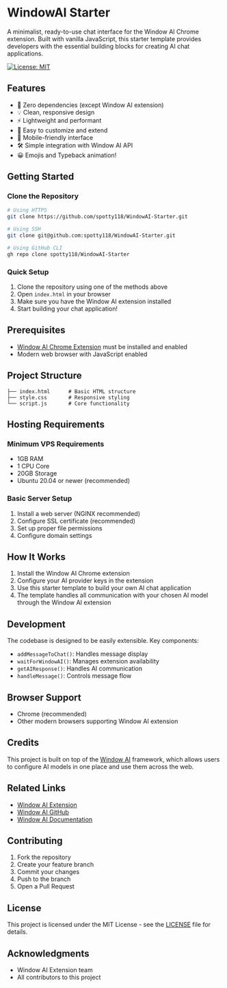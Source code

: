 # WindowAI Starter

A minimalist, ready-to-use chat interface for the Window AI Chrome extension. Built with vanilla JavaScript, this starter template provides developers with the essential building blocks for creating AI chat applications.

[![License: MIT](https://img.shields.io/badge/License-MIT-yellow.svg)](https://opensource.org/licenses/MIT)

## Features

- 🚀 Zero dependencies (except Window AI extension)
- 💡 Clean, responsive design
- ⚡ Lightweight and performant
- 🔧 Easy to customize and extend
- 📱 Mobile-friendly interface
- 🛠️ Simple integration with Window AI API
- 😀 Emojis and Typeback animation!
## Getting Started

### Clone the Repository

```bash
# Using HTTPS
git clone https://github.com/spotty118/WindowAI-Starter.git

# Using SSH
git clone git@github.com:spotty118/WindowAI-Starter.git

# Using GitHub CLI
gh repo clone spotty118/WindowAI-Starter
```

### Quick Setup
1. Clone the repository using one of the methods above
2. Open `index.html` in your browser
3. Make sure you have the Window AI extension installed
4. Start building your chat application!

## Prerequisites

- [Window AI Chrome Extension](https://chrome.google.com/webstore/detail/window-ai/cbhbgmdpcoelfdoihppookkijpmgahag) must be installed and enabled
- Modern web browser with JavaScript enabled

## Project Structure

```
├── index.html      # Basic HTML structure
├── style.css       # Responsive styling
└── script.js       # Core functionality
```

## Hosting Requirements

### Minimum VPS Requirements
- 1GB RAM
- 1 CPU Core
- 20GB Storage
- Ubuntu 20.04 or newer (recommended)

### Basic Server Setup

1. Install a web server (NGINX recommended)
2. Configure SSL certificate (recommended)
3. Set up proper file permissions
4. Configure domain settings

## How It Works

1. Install the Window AI Chrome extension
2. Configure your AI provider keys in the extension
3. Use this starter template to build your own AI chat application
4. The template handles all communication with your chosen AI model through the Window AI extension

## Development

The codebase is designed to be easily extensible. Key components:

- `addMessageToChat()`: Handles message display
- `waitForWindowAI()`: Manages extension availability
- `getAIResponse()`: Handles AI communication
- `handleMessage()`: Controls message flow

## Browser Support

- Chrome (recommended)
- Other modern browsers supporting Window AI extension

## Credits

This project is built on top of the [Window AI](https://github.com/alexanderatallah/window.ai) framework, which allows users to configure AI models in one place and use them across the web.

## Related Links

- [Window AI Extension](https://chrome.google.com/webstore/detail/window-ai/cbhbgmdpcoelfdoihppookkijpmgahag)
- [Window AI GitHub](https://github.com/alexanderatallah/window.ai)
- [Window AI Documentation](https://windowai.io)

## Contributing

1. Fork the repository
2. Create your feature branch
3. Commit your changes
4. Push to the branch
5. Open a Pull Request

## License

This project is licensed under the MIT License - see the [LICENSE](LICENSE) file for details.

## Acknowledgments

- Window AI Extension team
- All contributors to this project
